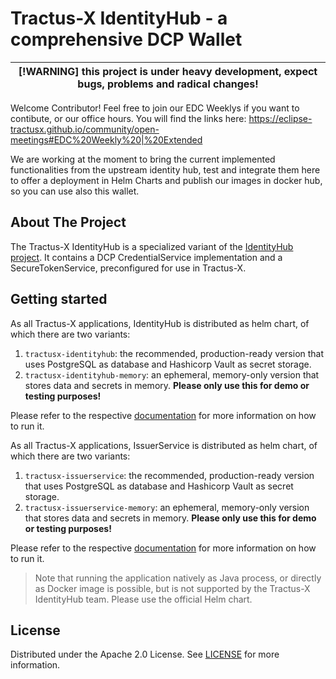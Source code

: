 
# Tractus-X IdentityHub - a comprehensive DCP Wallet

| [!WARNING] this project is under heavy development, expect bugs, problems and radical changes! |
|------------------------------------------------------------------------------------------------|

Welcome Contributor! Feel free to join our EDC Weeklys if you want to contibute, or our office hours.
You will find the links here: https://eclipse-tractusx.github.io/community/open-meetings#EDC%20Weekly%20|%20Extended

We are working at the moment to bring the current implemented functionalities from the upstream identity hub, test and integrate them here to offer a deployment in Helm Charts and publish our images in docker hub, so you can use also this wallet.

## About The Project

The Tractus-X IdentityHub is a specialized variant of
the [IdentityHub project](https://github.com/eclipse-edc/IdentityHub/).
It contains a DCP CredentialService implementation and a SecureTokenService, preconfigured for use in Tractus-X.

## Getting started

As all Tractus-X applications, IdentityHub is distributed as helm chart, of which there are two variants:

1. `tractusx-identityhub`: the recommended, production-ready version that uses PostgreSQL as database and Hashicorp
   Vault as secret storage.
2. `tractusx-identityhub-memory`: an ephemeral, memory-only version that stores data and secrets in memory. **Please
   only use this for demo or testing purposes!**

Please refer to the respective [documentation](./charts/tractusx-identityhub/README.md) for more information on how to
run it.

As all Tractus-X applications, IssuerService is distributed as helm chart, of which there are two variants:

1. `tractusx-issuerservice`: the recommended, production-ready version that uses PostgreSQL as database and Hashicorp
   Vault as secret storage.
2. `tractusx-issuerservice-memory`: an ephemeral, memory-only version that stores data and secrets in memory. **Please
   only use this for demo or testing purposes!**

Please refer to the respective [documentation](./charts/tractusx-issuerservice/README.md) for more information on how to
run it.

> Note that running the application natively as Java process, or directly as Docker image is possible, but is not
> supported by the Tractus-X IdentityHub team. Please use the official Helm chart.

## License

Distributed under the Apache 2.0 License.
See [LICENSE](https://github.com/eclipse-tractusx/tractusx-edc/blob/main/LICENSE) for more information.

<!-- MARKDOWN LINKS & IMAGES -->
<!-- https://www.markdownguide.org/basic-syntax/#reference-style-links -->

[contributors-shield]: https://img.shields.io/github/contributors/eclipse-tractusx/tractusx-identityhub.svg?style=for-the-badge

[contributors-url]: https://github.com/eclipse-tractusx/tractusx-identityhub/graphs/contributors

[stars-shield]: https://img.shields.io/github/stars/eclipse-tractusx/tractusx-identityhub.svg?style=for-the-badge

[stars-url]: https://github.com/eclipse-tractusx/tractusx-identityhub/stargazers

[license-shield]: https://img.shields.io/github/license/eclipse-tractusx/tractusx-identityhub.svg?style=for-the-badge

[license-url]: https://github.com/eclipse-tractusx/tractusx-identityhub/blob/main/LICENSE

[release-shield]: https://img.shields.io/github/v/release/eclipse-tractusx/tractusx-identityhub.svg?style=for-the-badge

[release-url]: https://github.com/eclipse-tractusx/tractusx-identityhub/releases
